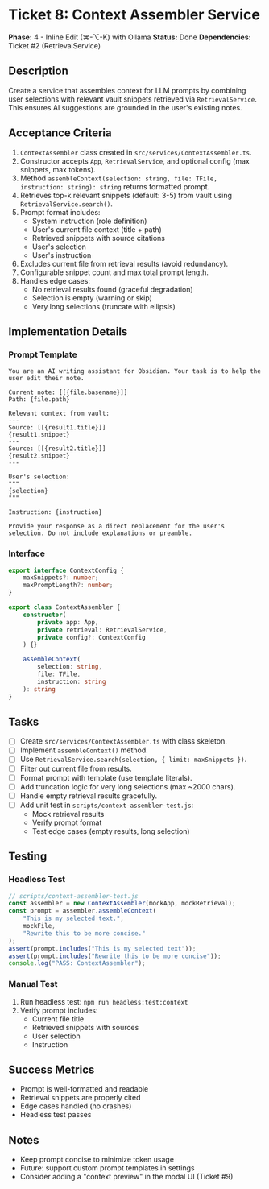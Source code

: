# Ticket 8: Context Assembler Service

**Phase:** 4 - Inline Edit (⌘-⌥-K) with Ollama
**Status:** Done
**Dependencies:** Ticket #2 (RetrievalService)

## Description

Create a service that assembles context for LLM prompts by combining user selections with relevant vault snippets retrieved via `RetrievalService`. This ensures AI suggestions are grounded in the user's existing notes.

## Acceptance Criteria

1. `ContextAssembler` class created in `src/services/ContextAssembler.ts`.
2. Constructor accepts `App`, `RetrievalService`, and optional config (max snippets, max tokens).
3. Method `assembleContext(selection: string, file: TFile, instruction: string): string` returns formatted prompt.
4. Retrieves top-k relevant snippets (default: 3-5) from vault using `RetrievalService.search()`.
5. Prompt format includes:
   - System instruction (role definition)
   - User's current file context (title + path)
   - Retrieved snippets with source citations
   - User's selection
   - User's instruction
6. Excludes current file from retrieval results (avoid redundancy).
7. Configurable snippet count and max total prompt length.
8. Handles edge cases:
   - No retrieval results found (graceful degradation)
   - Selection is empty (warning or skip)
   - Very long selections (truncate with ellipsis)

## Implementation Details

### Prompt Template
```
You are an AI writing assistant for Obsidian. Your task is to help the user edit their note.

Current note: [[{file.basename}]]
Path: {file.path}

Relevant context from vault:
---
Source: [[{result1.title}]]
{result1.snippet}
---
Source: [[{result2.title}]]
{result2.snippet}
---

User's selection:
"""
{selection}
"""

Instruction: {instruction}

Provide your response as a direct replacement for the user's selection. Do not include explanations or preamble.
```

### Interface
```typescript
export interface ContextConfig {
	maxSnippets?: number;
	maxPromptLength?: number;
}

export class ContextAssembler {
	constructor(
		private app: App,
		private retrieval: RetrievalService,
		private config?: ContextConfig
	) {}

	assembleContext(
		selection: string,
		file: TFile,
		instruction: string
	): string
}
```

## Tasks

- [ ] Create `src/services/ContextAssembler.ts` with class skeleton.
- [ ] Implement `assembleContext()` method.
- [ ] Use `RetrievalService.search(selection, { limit: maxSnippets })`.
- [ ] Filter out current file from results.
- [ ] Format prompt with template (use template literals).
- [ ] Add truncation logic for very long selections (max ~2000 chars).
- [ ] Handle empty retrieval results gracefully.
- [ ] Add unit test in `scripts/context-assembler-test.js`:
  - Mock retrieval results
  - Verify prompt format
  - Test edge cases (empty results, long selection)

## Testing

### Headless Test
```javascript
// scripts/context-assembler-test.js
const assembler = new ContextAssembler(mockApp, mockRetrieval);
const prompt = assembler.assembleContext(
	"This is my selected text.",
	mockFile,
	"Rewrite this to be more concise."
);
assert(prompt.includes("This is my selected text"));
assert(prompt.includes("Rewrite this to be more concise"));
console.log("PASS: ContextAssembler");
```

### Manual Test
1. Run headless test: `npm run headless:test:context`
2. Verify prompt includes:
   - Current file title
   - Retrieved snippets with sources
   - User selection
   - Instruction

## Success Metrics

- Prompt is well-formatted and readable
- Retrieval snippets are properly cited
- Edge cases handled (no crashes)
- Headless test passes

## Notes

- Keep prompt concise to minimize token usage
- Future: support custom prompt templates in settings
- Consider adding a "context preview" in the modal UI (Ticket #9)
